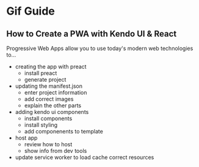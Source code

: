 # Gif Guide
## How to Create a PWA with Kendo UI &amp; React
Progressive Web Apps allow you to use today's modern web technologies to...
- creating the app with preact
  - install preact
  - generate project
- updating the manifest.json
  - enter project information
  - add correct images
  - explain the other parts
- adding kendo ui components
  - install components
  - install styling
  - add componenents to template
- host app
  - review how to host
  - show info from dev tools
- update service worker to load cache correct resources
  
